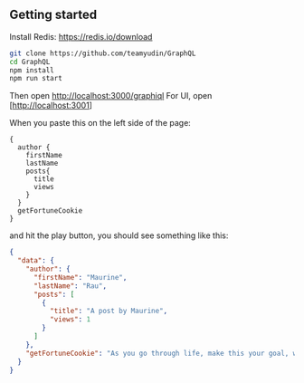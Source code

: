 ## Getting started
Install Redis: https://redis.io/download

```sh
git clone https://github.com/teamyudin/GraphQL
cd GraphQL
npm install
npm run start
```
Then open [http://localhost:3000/graphiql](http://localhost:3000/graphql)
For UI, open [[http://localhost:3001](http://localhost:3001)]

When you paste this on the left side of the page:

```
{
  author {
    firstName
    lastName
    posts{
      title
      views
    }
  }
  getFortuneCookie
}
```

and hit the play button, you should see something like this:

```json
{
  "data": {
    "author": {
      "firstName": "Maurine",
      "lastName": "Rau",
      "posts": [
        {
          "title": "A post by Maurine",
          "views": 1
        }
      ]
    },
    "getFortuneCookie": "As you go through life, make this your goal, watch the doughnut and not the hole."
  }
}
```  
